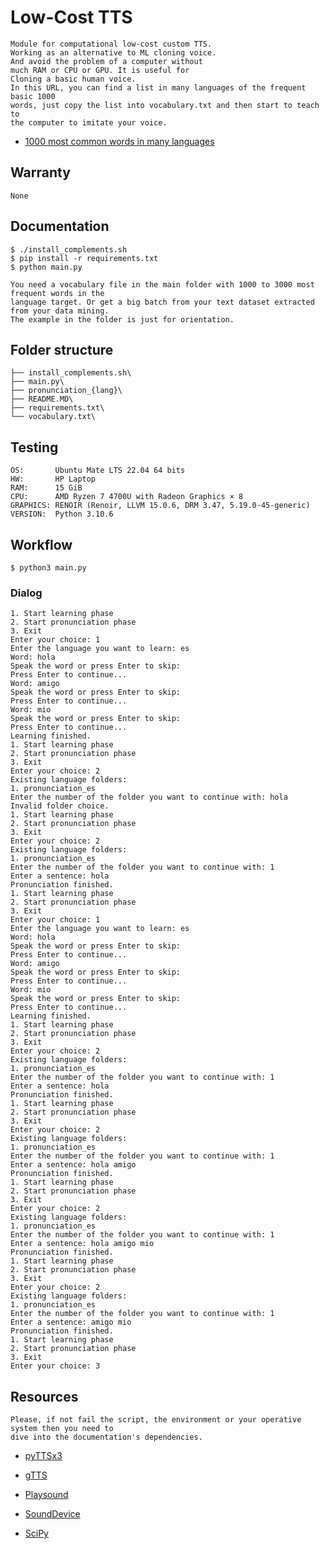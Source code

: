 # Low-Cost TTS

    Module for computational low-cost custom TTS.
    Working as an alternative to ML cloning voice. 
    And avoid the problem of a computer without
    much RAM or CPU or GPU. It is useful for
    Cloning a basic human voice. 
    In this URL, you can find a list in many languages of the frequent basic 1000
    words, just copy the list into vocabulary.txt and then start to teach to
    the computer to imitate your voice.
    
- [1000 most common words in many languages](https://github.com/bukowa/1000-common-words/blob/master/Spanish-1000-common.txt)


## Warranty

    None

## Documentation

    $ ./install_complements.sh
    $ pip install -r requirements.txt 
    $ python main.py

    You need a vocabulary file in the main folder with 1000 to 3000 most frequent words in the
    language target. Or get a big batch from your text dataset extracted from your data mining.
    The example in the folder is just for orientation.

## Folder structure

    ├── install_complements.sh\
    ├── main.py\
    ├── pronunciation_{lang}\
    ├── README.MD\
    ├── requirements.txt\
    └── vocabulary.txt\



## Testing
    
    OS:       Ubuntu Mate LTS 22.04 64 bits
    HW:       HP Laptop
    RAM:      15 GiB
    CPU:      AMD Ryzen 7 4700U with Radeon Graphics × 8 
    GRAPHICS: RENOIR (Renoir, LLVM 15.0.6, DRM 3.47, 5.19.0-45-generic)
    VERSION:  Python 3.10.6

## Workflow

    $ python3 main.py

### Dialog

    1. Start learning phase
    2. Start pronunciation phase
    3. Exit
    Enter your choice: 1
    Enter the language you want to learn: es
    Word: hola
    Speak the word or press Enter to skip:
    Press Enter to continue...
    Word: amigo
    Speak the word or press Enter to skip:
    Press Enter to continue...
    Word: mio
    Speak the word or press Enter to skip:
    Press Enter to continue...
    Learning finished.
    1. Start learning phase
    2. Start pronunciation phase
    3. Exit
    Enter your choice: 2
    Existing language folders:
    1. pronunciation_es
    Enter the number of the folder you want to continue with: hola
    Invalid folder choice.
    1. Start learning phase
    2. Start pronunciation phase
    3. Exit
    Enter your choice: 2
    Existing language folders:
    1. pronunciation_es
    Enter the number of the folder you want to continue with: 1
    Enter a sentence: hola
    Pronunciation finished.
    1. Start learning phase
    2. Start pronunciation phase
    3. Exit
    Enter your choice: 1
    Enter the language you want to learn: es
    Word: hola
    Speak the word or press Enter to skip:
    Press Enter to continue...
    Word: amigo
    Speak the word or press Enter to skip:
    Press Enter to continue...
    Word: mio
    Speak the word or press Enter to skip:
    Press Enter to continue...
    Learning finished.
    1. Start learning phase
    2. Start pronunciation phase
    3. Exit
    Enter your choice: 2
    Existing language folders:
    1. pronunciation_es
    Enter the number of the folder you want to continue with: 1
    Enter a sentence: hola
    Pronunciation finished.
    1. Start learning phase
    2. Start pronunciation phase
    3. Exit
    Enter your choice: 2
    Existing language folders:
    1. pronunciation_es
    Enter the number of the folder you want to continue with: 1
    Enter a sentence: hola amigo
    Pronunciation finished.
    1. Start learning phase
    2. Start pronunciation phase
    3. Exit
    Enter your choice: 2
    Existing language folders:
    1. pronunciation_es
    Enter the number of the folder you want to continue with: 1
    Enter a sentence: hola amigo mio
    Pronunciation finished.
    1. Start learning phase
    2. Start pronunciation phase
    3. Exit
    Enter your choice: 2
    Existing language folders:
    1. pronunciation_es
    Enter the number of the folder you want to continue with: 1
    Enter a sentence: amigo mio
    Pronunciation finished.
    1. Start learning phase
    2. Start pronunciation phase
    3. Exit
    Enter your choice: 3


## Resources


    Please, if not fail the script, the environment or your operative system then you need to 
    dive into the documentation's dependencies.


- [pyTTSx3](https://github.com/nateshmbhat/pyttsx3)

- [gTTS](https://gtts.readthedocs.io/en/latest/)

- [Playsound](https://github.com/TaylorSMarks/playsound)

- [SoundDevice](https://python-sounddevice.readthedocs.io/en/0.4.6/)

- [SciPy](https://pypi.org/project/scipy/)
